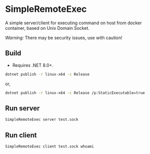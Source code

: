 # SimpleRemoteExec

A simple server/client for executing command on host from docker container,
based on Unix Domain Socket.

*Warning:* There may be security issues, use with caution!


## Build
* Requires .NET 8.0+.

```bash
dotnet publish -r linux-x64 -c Release
```
or, 
```bash
dotnet publish -r linux-x64 -c Release /p:StaticExecutable=true
```

## Run server
```bash
SimpleRemoteExec server test.sock
```

## Run client
```bash
SimpleRemoteExec client test.sock whoami
```